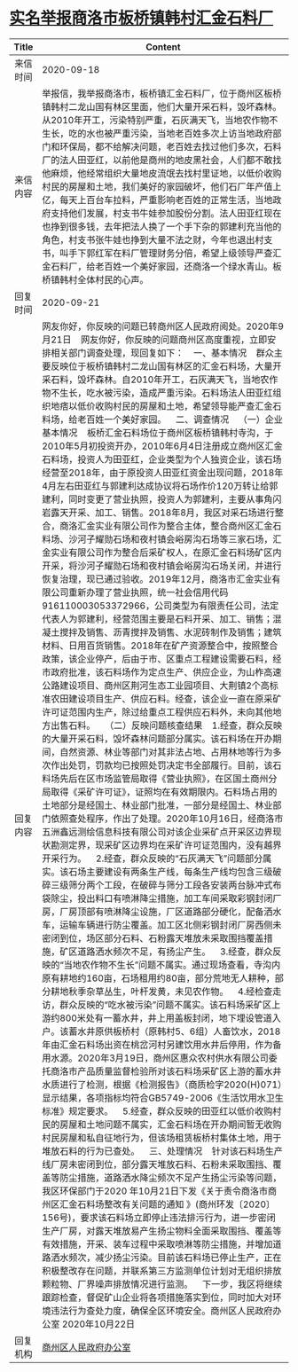 # <a href="http://www.shangluo.gov.cn/zmhd/ldxxxx.jsp?urltype=leadermail.LeaderMailContentUrl&wbtreeid=1112&leadermailid=6470">实名举报商洛市板桥镇韩村汇金石料厂</a>
| Title |                                                                                                                                                                                                                                                                                                                                                                                                                                                                                                                                                                                                                                                                                                                                                                                                                                                                                                                                                                                                                                                                                                      Content                                                                                                                                                                                                                                                                                                                                                                                                                                                                                                                                                                                                                                                                                                                                                                                                                                                                                                                                                                                                                                                                                                       |
|:-----:|--------------------------------------------------------------------------------------------------------------------------------------------------------------------------------------------------------------------------------------------------------------------------------------------------------------------------------------------------------------------------------------------------------------------------------------------------------------------------------------------------------------------------------------------------------------------------------------------------------------------------------------------------------------------------------------------------------------------------------------------------------------------------------------------------------------------------------------------------------------------------------------------------------------------------------------------------------------------------------------------------------------------------------------------------------------------------------------------------------------------------------------------------------------------------------------------------------------------------------------------------------------------------------------------------------------------------------------------------------------------------------------------------------------------------------------------------------------------------------------------------------------------------------------------------------------------------------------------------------------------------------------------------------------------------------------------------------------------------------------------------------------------------------------------------------------------------------------------------------------------------------------------------------------------------------------------------------------------------------------------------------------------------------------------------------------------------------------------------------------------------------------------------------------------------------------------------------------------|
| 来信时间  | 2020-09-18                                                                                                                                                                                                                                                                                                                                                                                                                                                                                                                                                                                                                                                                                                                                                                                                                                                                                                                                                                                                                                                                                                                                                                                                                                                                                                                                                                                                                                                                                                                                                                                                                                                                                                                                                                                                                                                                                                                                                                                                                                                                                                                                                                                                         |
| 来信内容  | 举报信，我举报商洛市，板桥镇汇金石料厂，位于商州区板桥镇韩村二龙山国有林区里面，他们大量开采石料，毁坏森林。从2010年开工，污染特别严重，石灰满天飞，当地农作物不生长，吃的水也被严重污染，当地老百姓多次上访当地政府部门和环保局，都不给解决问题，老百姓去找过他们多次，石料厂的法人田亚红，以前他是商州的地皮黑社会，人们都不敢找他麻烦，他经常组织大量地皮流氓去找村里证地，以低价收购村民的房屋和土地，我们美好的家园破坏，他们石厂年产值上亿，每天上百台车拉料，严重影响老百姓的正常生活，当地政府支持他们发展，村支书牛娃参加股份分割。法人田亚红现在也挣到很多钱，去年把法人换了一个手下杂的郭建利充当他的角色，村支书张牛娃也挣到大量不法之财，今年也退出村支书，叫手下郭红军在料厂管理财务分倍，希望上级领导严查汇金石料厂，给老百姓一个美好家园，还商洛一个绿水青山。板桥镇韩村全体村民的心声。                                                                                                                                                                                                                                                                                                                                                                                                                                                                                                                                                                                                                                                                                                                                                                                                                                                                                                                                                                                                                                                                                                                                                                                                                                                                                                                                                                                                                                                                                                                                                                                                                                                                                                                                                                                                             |
| 回复时间  | 2020-09-21                                                                                                                                                                                                                                                                                                                                                                                                                                                                                                                                                                                                                                                                                                                                                                                                                                                                                                                                                                                                                                                                                                                                                                                                                                                                                                                                                                                                                                                                                                                                                                                                                                                                                                                                                                                                                                                                                                                                                                                                                                                                                                                                                                                                         |
| 回复内容  | 网友你好，你反映的问题已转商州区人民政府阅处。2020年9月21日    网友你好，你反映的问题商州区高度重视，立即安排相关部门调查处理，现回复如下：    一、基本情况    群众主要反映位于板桥镇韩村二龙山国有林区的汇金石料场，大量开采石料，毁坏森林。自2010年开工，石灰满天飞，当地农作物不生长，吃水被污染，造成严重污染。石料场法人田亚红组织地痞以低价收购村民的房屋和土地，希望领导能严查汇金石料场，给老百姓一个美好家园。    二、调查情况    （一）企业基本情况    板桥汇金石料场位于商州区板桥镇韩村寺沟，于2010年5月初投资开办，2010年6月4日注册成立商州区汇金石料场，投资人为田亚红，企业类型为个人独资企业，该石场经营至2018年，由于原投资人田亚红资金出现问题，2018年4月左右田亚红与郭建利达成协议将石场作价120万转让给郭建利，同时变更了营业执照，投资人为郭建利，主要从事角闪岩露天开采、加工、销售。2018年8月，我区对采石场进行整合，商洛汇金实业有限公司作为整合主体，整合商州区汇金石料场、沙河子耀勋石场和夜村镇会峪房沟石场等三家石场，汇金实业有限公司作为整合后采矿权人，在原汇金石料场矿区内开采，将沙河子耀勋石场和夜村镇会峪房沟石场关闭，并进行恢复治理，现已通过验收。2019年12月，商洛市汇金实业有限公司重新办理了营业执照，统一社会信用代码916110003053372966，公司类型为有限责任公司，法定代表人为郭建利，经营范围主要是石料开采、加工、销售；混凝土搅拌及销售、沥青搅拌及销售、水泥砖制作及销售；建筑材料、日用百货销售。2018年在矿产资源整合中，按照整合政策，该企业停产，后由于市、区重点工程建设需要石料，经市政府批准，该石料场作为定点生产、供应企业，为山柞高速公路建设项目、商州区荆河生态工业园项目、大荆镇2个高标准农田建设项目生产、供应石料。经查，该企业一直在原采矿许可证范围内生产，除过给重点工程供应石料外，未向其他地方出售石料。    （二）反映问题核查结果    1.经查，群众反映的大量开采石料，毁坏森林问题部分属实。该石料场在开办期间，自然资源、林业等部门对其非法占地、占用林地等行为多次作出处罚，罚款均已按照处罚决定书全部履行。目前，该石料场先后在区市场监管局取得《营业执照》，在区国土商州分局取得《采矿许可证》，证照均在有效期限内。石料场占用的土地部分是经国土、林业部门批准，一部分是经国土、林业部门依照查处程序，作出了处理。2020年10月16日，经商洛市五洲鑫远测绘信息科技有限公司对该企业采矿点开采区边界现状勘测定界，现采矿区边界均在采矿许可证范围内，没有越界开采行为。    2.经查，群众反映的“石灰满天飞”问题部分属实。该石场主要建设有两条生产线，每条生产线均包含三级破碎三级筛分两个工段，在破碎与筛分工段各安装两台脉冲式布袋除尘，投出料口有喷淋降尘措施，加工车间采取彩钢封闭厂房，厂房顶部有喷淋降尘设施，厂区道路部分硬化，配备洒水车，运输车辆进行防尘覆盖。加工区北侧彩钢封闭厂房西侧未密闭到位，场区部分石料、石粉露天堆放未采取围挡覆盖措施，矿区道路洒水频次不足，有扬尘产生。    3.经查，群众反映的“当地农作物不生长”问题不属实。通过现场查看，寺沟内原有耕地约160亩，石场租用约80亩，部分荒地无人耕种，部分耕地秋季杂草丛生，叶杆发黄，未见农作物。    4.经检查走访，群众反映的“吃水被污染”问题不属实。该石料场采矿区上游约800米处有一蓄水井，井上用盖板封闭，地下埋设管道入户。该蓄水井原供板桥村（原韩村5、6组）人畜饮水，2018年由汇金石料场出资在桃岔河村另建饮用水井后停用，作为备用水源。2020年3月19日，商州区惠众农村供水有限公司委托商洛市产品质量监督检验所对该石料场采矿区上游的蓄水井水质进行了检测，根据《检测报告》（商质检字2020(H)071）显示结果，各项指标均符合GB5749-2006《生活饮用水卫生标准》规定要求。    5.经查，群众反映的田亚红以低价收购村民的房屋和土地问题不属实，汇金石料场在开办期间暂无收购村民房屋和私自征地行为，但该场租赁板桥村集体土地，用于堆放石料的行为已查处。    三、处理情况    针对该石料场生产线厂房未密闭到位，部分露天堆放石料、石粉未采取围挡、覆盖等防尘措施，道路洒水降尘频次不足产生扬尘污染等问题，我区环保部门于2020 年10月21日下发《关于责令商洛市商州区汇金石料场整改有关问题的通知 》(商州环发〔2020〕156号)，要求该石料场立即停止违法排污行为，进一步密闭生产厂房，对露天堆放易产生扬尘物料全面采取围挡、覆盖等有效措施，开采、装车过程中采取喷淋等防尘措施，并增加道路洒水频次，减少扬尘污染。目前该石料场已停止生产，正在积极整改存在问题，并联系第三方监测单位计划对无组织排放颗粒物、厂界噪声排放情况进行监测。    下一步，我区将继续跟踪检查，督促矿山企业将各项措施落实到位，同时加大对环境违法行为查处力度，确保全区环境安全。商州区人民政府办公室 2020年10月22日 |
| 回复机构  | <a href="../../categories/agencies/商州区人民政府办公室.md">商州区人民政府办公室</a>                                                                                                                                                                                                                                                                                                                                                                                                                                                                                                                                                                                                                                                                                                                                                                                                                                                                                                                                                                                                                                                                                                                                                                                                                                                                                                                                                                                                                                                                                                                                                                                                                                                                                                                                                                                                                                                                                                                                                                                                                                                                                                                                                   |
